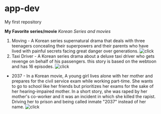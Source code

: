 # app-dev
My first repository

**My Favorite series/movie**
*Korean Series and movies*
1. Moving - A Korean series supernatural drama that deals with three teenagers concealing their superpowers and their parents who have lived with painful secrets facing great danger over generations.
   ![click](![image](https://github.com/MarissaButlig/app-dev/assets/153831671/64c5fc7a-e216-4f00-bea3-a1feea635c7e)
)
2. Taxi Driver - A Korean series drama about a deluxe taxi driver who gets revenge on behalf of his passengers. this story is based on the webtoon and has 16 episodes. ![click](![image](https://github.com/MarissaButlig/app-dev/assets/153831671/9ae49a7b-73b1-4648-83ee-049ec96a3791)
)
- 2037 - In a Korean movie, A young girl lives alone with her mother and prepares for the civil service exam while working part-time. She wants to go to school like her friends but prioritizes her exams for the sake of her hearing-impaired mother. In a short story, she was raped by her mother's co-worker and it was an incident in which she killed the rapist. Driving her to prison and being called inmate "2037" instead of her name. ![click](![image](https://github.com/MarissaButlig/app-dev/assets/153831671/0e26ef1d-97be-4acc-afc9-4f6b83d56ae5)
)
